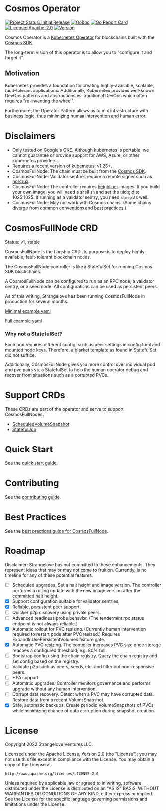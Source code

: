 # Cosmos Operator

[![Project Status: Initial Release](https://img.shields.io/badge/repo%20status-active-green.svg?style=flat-square)](https://www.repostatus.org/#active)
[![GoDoc](https://img.shields.io/badge/godoc-reference-blue?style=flat-square&logo=go)](https://pkg.go.dev/github.com/strangelove-ventures/cosmos-operator)
[![Go Report Card](https://goreportcard.com/badge/github.com/strangelove-ventures/cosmos-operator)](https://goreportcard.com/report/github.com/strangelove-ventures/cosmos-operator)
[![License: Apache-2.0](https://img.shields.io/github/license/strangelove-ventures/cosmos-operator.svg?style=flat-square)](https://github.com/strangelove-ventures/cosmos-operator/blob/main/LICENSE)
[![Version](https://img.shields.io/github/tag/strangelove-ventures/cosmos-operator.svg?style=flat-square)](https://github.com/cosmos/strangelove-ventures/cosmos-operator)

Cosmos Operator is a [Kubernetes Operator](https://kubernetes.io/docs/concepts/extend-kubernetes/operator/) for blockchains built with the [Cosmos SDK](https://github.com/cosmos/cosmos-sdk). 

The long-term vision of this operator is to allow you to "configure it and forget it". 

## Motivation

Kubernetes provides a foundation for creating highly-available, scalable, fault-tolerant applications. 
Additionally, Kubernetes provides well-known DevOps patterns and abstractions vs. 
traditional DevOps which often requires "re-inventing the wheel".

Furthermore, the Operator Pattern allows us to mix infrastructure with business logic, 
thus minimizing human intervention and human error.

# Disclaimers

* Only tested on Google's GKE. Although kubernetes is portable, we cannot guarantee or provide support for AWS, Azure, or other kubernetes providers.
* Requires a recent version of kubernetes: v1.23+.
* CosmosFullNode: The chain must be built from the [Cosmos SDK](https://github.com/cosmos/cosmos-sdk).
* CosmosFullNode: Validator sentries require a remote signer such as [horcrux](https://github.com/strangelove-ventures/horcrux).
* CosmosFullNode: The controller requires [heighliner](https://github.com/strangelove-ventures/heighliner) images. If you build your own image, you will need a shell `sh` and set the uid:gid to 1025:1025. If running as a validator sentry, you need `sleep` as well.
* CosmosFullNode: May not work with Cosmos chains. (Some chains diverge from common conventions and best practices.)

# CosmosFullNode CRD

Status: v1, stable

CosmosFullNode is the flagship CRD. Its purpose is to deploy highly-available, fault-tolerant blockchain nodes. 

The CosmosFullNode controller is like a StatefulSet for running Cosmos SDK blockchains.

A CosmosFullNode can be configured to run as an RPC node, a validator sentry, or a seed node. All configurations can
be used as persistent peers.

As of this writing, Strangelove has been running CosmosFullNode in production for several months.

[Minimal example yaml](./config/samples/cosmos_v1_cosmosfullnode.yaml)

[Full example yaml](./config/samples/cosmos_v1_cosmosfullnode_full.yaml)

### Why not a StatefulSet?
Each pod requires different config, such as peer settings in config.toml and mounted node keys. Therefore, a blanket
template as found in StatefulSet did not suffice.

Additionally, CosmosFullNode gives you more control over individual pod and pvc pairs vs. a StatefulSet to help
the human operator debug and recover from situations such as a corrupted PVCs.

# Support CRDs

These CRDs are part of the operator and serve to support CosmosFullNodes.

* [ScheduledVolumeSnapshot](./docs/scheduled_volume_snapshot.md)
* [StatefulJob](./docs/stateful_job.md)

# Quick Start

See the [quick start guide](./docs/quick_start.md).

# Contributing

See the [contributing guide](./docs/contributing.md).

# Best Practices

See the [best practices guide for CosmosFullNode](./docs/fullnode_best_practices.md).

# Roadmap

Disclaimer: Strangelove has not committed to these enhancements. They represent ideas that may or may not come to fruition.
Currently, is no timeline for any of these potential features.

- [ ] Scheduled upgrades. Set a halt height and image version. The controller performs a rolling update with the new image version after the committed halt height.
- [x] Support configuration suitable for validator sentries.
- [x] Reliable, persistent peer support.
- [ ] Quicker p2p discovery using private peers.
- [ ] Advanced readiness probe behavior. (The tendermint rpc status endpoint is not always reliable.)
- [x] Automatic rollout for PVC resizing. (Currently human intervention required to restart pods after PVC resized.) Requires ExpandInUsePersistentVolumes feature gate.
- [x] Automatic PVC resizing. The controller increases PVC size once storage reaches a configured threshold; e.g. 80% full.
- [ ] Bootstrap config using the chain registry. Query the chain registry and set config based on the registry.
- [ ] Validate p2p such as peers, seeds, etc. and filter out non-responsive peers.
- [ ] HPA support.
- [ ] Automatic upgrades. Controller monitors governance and performs upgrade without any human intervention.
- [ ] Corrupt data recovery. Detect when a PVC may have corrupted data. Restore data from a recent VolumeSnapshot.
- [x] Safe, automatic backups. Create periodic VolumeSnapshots of PVCs while minimizing chance of data corruption during snapshot creation.

# License

Copyright 2022 Strangelove Ventures LLC.

Licensed under the Apache License, Version 2.0 (the "License");
you may not use this file except in compliance with the License.
You may obtain a copy of the License at

    http://www.apache.org/licenses/LICENSE-2.0

Unless required by applicable law or agreed to in writing, software
distributed under the License is distributed on an "AS IS" BASIS,
WITHOUT WARRANTIES OR CONDITIONS OF ANY KIND, either express or implied.
See the License for the specific language governing permissions and
limitations under the License.

